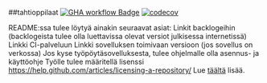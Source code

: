 ##tahtioppilaat
[![GHA workflow Badge](https://github.com/PieniiSienii/tahtioppilaat/workflows/CI/badge.svg)](https://github.com/Pieniisienii/tahtioppilaat/actions)
[![codecov](https://codecov.io/gh/PieniiSienii/tahtioppilaat/graph/badge.svg?token=0N8NYQEJWQ)](https://codecov.io/gh/PieniiSienii/tahtioppilaat)

README:ssa tulee löytyä ainakin seuraavat asiat:
Linkit backlogeihin (backlogeista tulee olla luettavissa olevat versiot julkisessa internetissä)
Linkki CI-palveluun
Linkki sovelluksen toimivaan versioon (jos sovellus on verkossa)
Jos kyse työpöytäsovelluksesta, tulee ohjelmalle olla asennus- ja käyttöohje
Työlle tulee määritellä lisenssi https://help.github.com/articles/licensing-a-repository/
Lue [täältä](https://ohjelmistotuotanto-hy.github.io/flask/) lisää.
